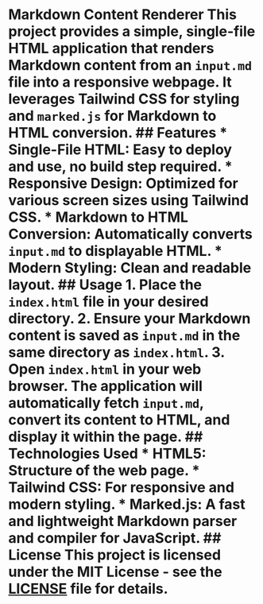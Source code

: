 # Markdown Content Renderer This project provides a simple, single-file HTML application that renders Markdown content from an `input.md` file into a responsive webpage. It leverages Tailwind CSS for styling and `marked.js` for Markdown to HTML conversion. ## Features *   **Single-File HTML:** Easy to deploy and use, no build step required. *   **Responsive Design:** Optimized for various screen sizes using Tailwind CSS. *   **Markdown to HTML Conversion:** Automatically converts `input.md` to displayable HTML. *   **Modern Styling:** Clean and readable layout. ## Usage 1.  Place the `index.html` file in your desired directory. 2.  Ensure your Markdown content is saved as `input.md` in the **same directory** as `index.html`. 3.  Open `index.html` in your web browser. The application will automatically fetch `input.md`, convert its content to HTML, and display it within the page. ## Technologies Used *   **HTML5:** Structure of the web page. *   **Tailwind CSS:** For responsive and modern styling. *   **Marked.js:** A fast and lightweight Markdown parser and compiler for JavaScript. ## License This project is licensed under the MIT License - see the [LICENSE](LICENSE) file for details.